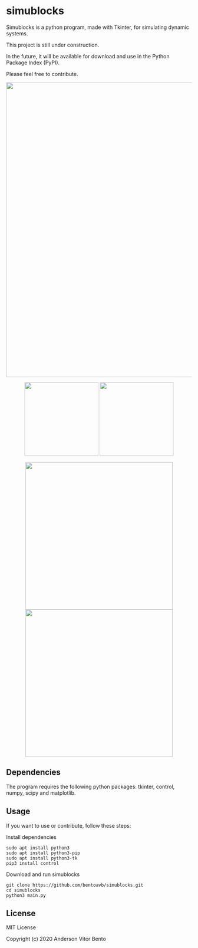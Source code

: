# simublocks

Simublocks is a python program, made with Tkinter, for simulating dynamic systems.

This project is still under construction.

In the future, it will be available for download and use in the Python Package Index (PyPI).

Please feel free to contribute.

<p align="center">
  <img src="https://github.com/bentoavb/simublocks/blob/master/images/img1.png" width="800" />
</p>

<p align="center">
  <img src="https://github.com/bentoavb/simublocks/blob/master/images/img4.png" height="200" />
  <img src="https://github.com/bentoavb/simublocks/blob/master/images/img5.png" height="200" />
</p>

<p align="center">
  <img src="https://github.com/bentoavb/simublocks/blob/master/images/img2.png" width="400" />
  <img src="https://github.com/bentoavb/simublocks/blob/master/images/img3.png" width="400" />
</p>

## Dependencies

The program requires the following python packages: tkinter, control, numpy, scipy and matplotlib.

## Usage

If you want to use or contribute, follow these steps:

Install dependencies

    sudo apt install python3
    sudo apt install python3-pip
    sudo apt install python3-tk
    pip3 install control

Download and run simublocks

    git clone https://github.com/bentoavb/simublocks.git
    cd simublocks
    python3 main.py 

## License

MIT License

Copyright (c) 2020 Anderson Vitor Bento